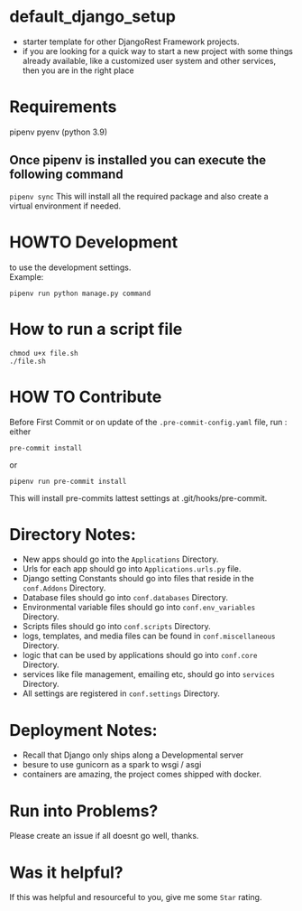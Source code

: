 # default_django_setup
- starter template for other DjangoRest Framework projects.
- if you are looking for a quick way to start a new project 
with some things already available, like a customized user system and 
other services, then you are in the right place

# Requirements
pipenv
pyenv (python 3.9)
## Once pipenv is installed you can execute the following command
`pipenv sync`  This will install all the required package and
 also create a virtual environment if needed.

# HOWTO Development
 to use the development settings.  
Example:
```
pipenv run python manage.py command 
```

# How to run a script file
``` 
chmod u+x file.sh 
./file.sh
```

# HOW TO Contribute
Before First Commit or on update of the `.pre-commit-config.yaml` file, run :
either 
```
pre-commit install 
```
or 
```
pipenv run pre-commit install
```

This will install pre-commits lattest settings at .git/hooks/pre-commit.

# Directory Notes:
- New apps should go into the `Applications` Directory.
- Urls for each app should go into `Applications.urls.py` file.
- Django setting Constants should go into files that reside in the `conf.Addons` Directory.
- Database files should go into `conf.databases` Directory.
- Environmental variable files should go into `conf.env_variables` Directory.
- Scripts files should go into `conf.scripts` Directory.
- logs, templates, and media files can be found in `conf.miscellaneous` Directory.
- logic that can be used by applications should go into `conf.core` Directory.
- services like file management, emailing etc, should go into `services` Directory.
- All settings are registered in `conf.settings` Directory.

# Deployment Notes:
- Recall that Django only ships along a Developmental server
- besure to use gunicorn as a spark to wsgi  / asgi
- containers are amazing, the project comes shipped with docker.

# Run into Problems?
Please create an issue if all doesnt go well, thanks.

# Was it helpful?
If this was helpful and resourceful to you, give me some `Star` rating.
